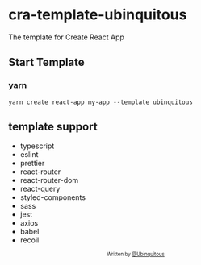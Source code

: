 # cra-template-ubinquitous

The template for Create React App

## Start Template

### yarn

```
yarn create react-app my-app --template ubinquitous
```

## template support

- typescript
- eslint
- prettier
- react-router
- react-router-dom
- react-query
- styled-components
- sass
- jest
- axios
- babel
- recoil

<div align="center">
  <sub>
    <sup>Written by <a href="https://github.com/ubinquitous">@Ubinquitous</a></sup>
  </sub>
</div>
